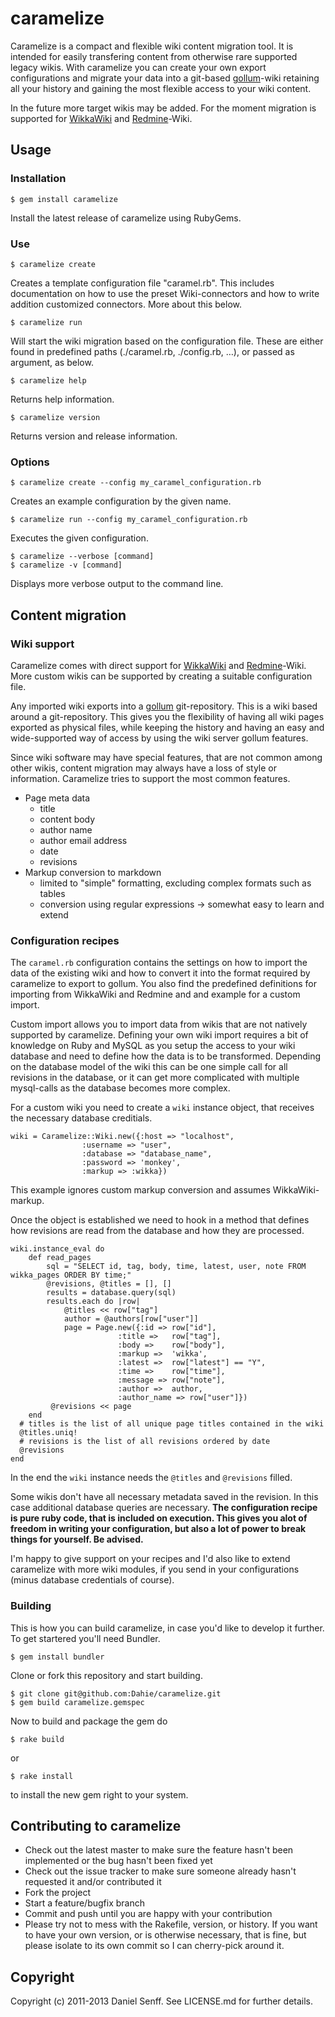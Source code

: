 # caramelize

Caramelize is a compact and flexible wiki content migration tool. It is intended for easily transfering content from otherwise rare supported legacy wikis. With caramelize you can create your own export configurations and migrate your data into a git-based [gollum](gollum)-wiki retaining all your history and gaining the most flexible access to your wiki content.

In the future more target wikis may be added. For the moment migration is supported for [WikkaWiki](wikka) and [Redmine](redmine)-Wiki.

## Usage

### Installation

    $ gem install caramelize
    
Install the latest release of caramelize using RubyGems.

### Use

    $ caramelize create 

Creates a template configuration file "caramel.rb". This includes documentation on how to use the preset Wiki-connectors and how to write addition customized connectors. More about this below.

    $ caramelize run 
    
Will start the wiki migration based on the configuration file. These are either found in predefined paths (./caramel.rb, ./config.rb, …), or passed as argument, as below.

    $ caramelize help
    
Returns help information.

	$ caramelize version
	
Returns version and release information.

### Options

    $ caramelize create --config my_caramel_configuration.rb

Creates an example configuration by the given name.

    $ caramelize run --config my_caramel_configuration.rb

Executes the given configuration.

    $ caramelize --verbose [command]
    $ caramelize -v [command]
    
Displays more verbose output to the command line.

## Content migration

### Wiki support

Caramelize comes with direct support for [WikkaWiki](wikka) and [Redmine](redmine)-Wiki.
More custom wikis can be supported by creating a suitable configuration file. 

Any imported wiki exports into a [gollum](gollum) git-repository. This is a wiki based around a git-repository. This gives you the flexibility of having all wiki pages exported as physical files, while keeping the history and having an easy and wide-supported way of access by using the wiki server gollum features.

Since wiki software may have special features, that are not common among other wikis, content migration may always have a loss of style or information. Caramelize tries to support the most common features.

* Page meta data
  * title 
  * content body
  * author name
  * author email address
  * date
  * revisions
* Markup conversion to markdown
  * limited to "simple" formatting, excluding complex formats such as tables
  * conversion using regular expressions -> somewhat easy to learn and extend  

### Configuration recipes

The `caramel.rb` configuration contains the settings on how to import the data of the existing wiki and how to convert it into the format required by caramelize to export to gollum.
You also find the predefined definitions for importing from WikkaWiki and Redmine and and example for a custom import.

Custom import allows you to import data from wikis that are not natively supported by caramelize. Defining your own wiki import requires a bit of knowledge on Ruby and MySQL as you setup the access to your wiki database and need to define how the data is to be transformed. Depending on the database model of the wiki this can be one simple call for all revisions in the database, or it can get more complicated with multiple mysql-calls as the database becomes more complex.

For a custom wiki you need to create a `wiki` instance object, that receives the necessary database creditials.

    wiki = Caramelize::Wiki.new({:host => "localhost", 
                    :username => "user", 
                    :database => "database_name", 
                    :password => 'monkey', 
                    :markup => :wikka})

This example ignores custom markup conversion and assumes WikkaWiki-markup. 

Once the object is established we need to hook in a method that defines how revisions are read from the database and how they are processed.

    wiki.instance_eval do
    	def read_pages
      		sql = "SELECT id, tag, body, time, latest, user, note FROM wikka_pages ORDER BY time;"
      		@revisions, @titles = [], []
      		results = database.query(sql)
      		results.each do |row|
        		@titles << row["tag"]
        		author = @authors[row["user"]]
		        page = Page.new({:id => row["id"],
                            :title =>   row["tag"],
                            :body =>    row["body"],
                            :markup =>  'wikka',
                            :latest =>  row["latest"] == "Y",
                            :time =>    row["time"],
                            :message => row["note"],
                            :author =>  author,
                            :author_name => row["user"]})
       		 @revisions << page
      	end
      # titles is the list of all unique page titles contained in the wiki
      @titles.uniq!
      # revisions is the list of all revisions ordered by date
      @revisions
    end

In the end the `wiki` instance needs the `@titles` and `@revisions` filled.

Some wikis don't have all necessary metadata saved in the revision. In this case additional database queries are necessary. **The configuration recipe is pure ruby code, that is included on execution. This gives you alot of freedom in writing your configuration, but also a lot of power to break things for yourself. Be advised.**

I'm happy to give support on your recipes and I'd also like to extend caramelize with more wiki modules, if you send in your configurations (minus database credentials of course).

### Building

This is how you can build caramelize, in case you'd like to develop it further. To get startered you'll need Bundler.

    $ gem install bundler

Clone or fork this repository and start building.

    $ git clone git@github.com:Dahie/caramelize.git
    $ gem build caramelize.gemspec
    
Now to build and package the gem do 

    $ rake build

or

    $ rake install

to install the new gem right to your system.

## Contributing to caramelize
 
* Check out the latest master to make sure the feature hasn't been implemented or the bug hasn't been fixed yet
* Check out the issue tracker to make sure someone already hasn't requested it and/or contributed it
* Fork the project
* Start a feature/bugfix branch
* Commit and push until you are happy with your contribution
* Please try not to mess with the Rakefile, version, or history. If you want to have your own version, or is otherwise necessary, that is fine, but please isolate to its own commit so I can cherry-pick around it.


## Copyright

Copyright (c) 2011-2013 Daniel Senff. See LICENSE.md for further details.

[wikka]: http://wikkawiki.org/
[gollum]: https://github.com/github/gollum
[redmine]: http://www.redmine.org/
